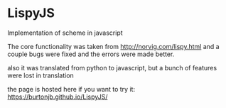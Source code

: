 # LispyJS
Implementation of scheme in javascript

The core functionality was taken from http://norvig.com/lispy.html and a couple bugs were fixed and the errors were made better.

also it was translated from python to javascript, but a bunch of features were lost in translation

the page is hosted here if you want to try it:
https://burtonjb.github.io/LispyJS/